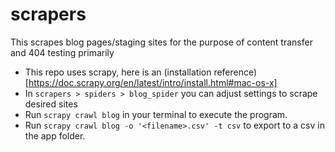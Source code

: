 # scrapers
This scrapes blog pages/staging sites for the purpose of content transfer and 404 testing primarily

- This repo uses scrapy, here is an (installation reference)[https://doc.scrapy.org/en/latest/intro/install.html#mac-os-x]
- In `scrapers > spiders > blog_spider` you can adjust settings to scrape desired sites
- Run `scrapy crawl blog` in your terminal to execute the program.
- Run `scrapy crawl blog -o '<filename>.csv' -t csv` to export to a csv in the app folder.
